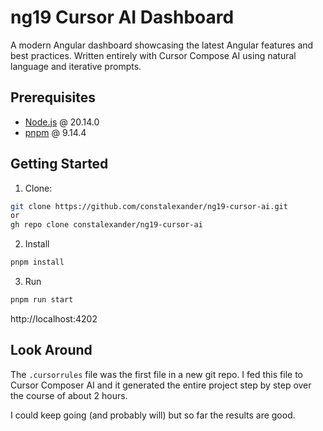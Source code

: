 # ng19 Cursor AI Dashboard

A modern Angular dashboard showcasing the latest Angular features and best practices. Written entirely with Cursor Compose AI using natural language and iterative prompts.

## Prerequisites

- [Node.js](https://nodejs.org/) @ 20.14.0
- [pnpm](https://pnpm.io/) @ 9.14.4

## Getting Started

1. Clone:

```bash
git clone https://github.com/constalexander/ng19-cursor-ai.git
or
gh repo clone constalexander/ng19-cursor-ai
```

2. Install

```bash
pnpm install
```

3. Run

```bash
pnpm run start
```

http://localhost:4202

## Look Around

The `.cursorrules` file was the first file in a new git repo. I fed this file to Cursor Composer AI and it generated the entire project step by step over the course of about 2 hours.

I could keep going (and probably will) but so far the results are good.

